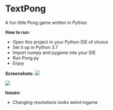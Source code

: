# TextPong
A fun little Pong game written in Python

**How to run:**
 - Open this project in your Python IDE of choice
 - Set it up in Python 3.7
 - Import numpy and pygame into your IDE
 - Run Pong.py
 - Enjoy
 
 **Screenshots:**
 ![](https://i.imgur.com/2XcVtFI.png)
 
 ![](https://i.imgur.com/xmWt1QZ.png)

**Issues:**
 - Changing resolutions looks weird ingame
